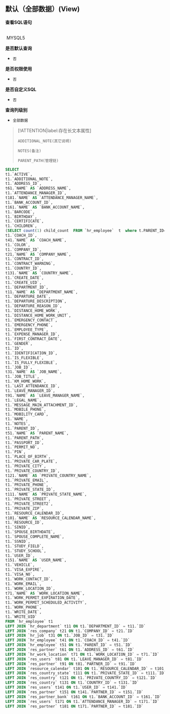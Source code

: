 ## 默认（全部数据）(View) <!-- {docsify-ignore-all} -->



<p class="panel-title"><b>查看SQL语句</b></p>
<br>

<el-row>
&nbsp;<el-tag @click="MYSQL5 = true">MYSQL5</el-tag>
</el-row>

<br>
<p class="panel-title"><b>是否默认查询</b></p>

* `否`

<p class="panel-title"><b>是否权限使用</b></p>

* `否`

<p class="panel-title"><b>是否自定义SQL</b></p>

* `否`

<p class="panel-title"><b>查询列级别</b></p>

* `全部数据`

> [!ATTENTION|label:存在长文本属性]
>
> `ADDITIONAL_NOTE(其它说明)`
>
> `NOTES(备注)`
>
> `PARENT_PATH(管理链)`






<el-dialog v-model="MYSQL5" title="MYSQL5">

```sql
SELECT
t1.`ACTIVE`,
t1.`ADDITIONAL_NOTE`,
t1.`ADDRESS_ID`,
t61.`NAME` AS `ADDRESS_NAME`,
t1.`ATTENDANCE_MANAGER_ID`,
t181.`NAME` AS `ATTENDANCE_MANAGER_NAME`,
t1.`BANK_ACCOUNT_ID`,
t161.`NAME` AS `BANK_ACCOUNT_NAME`,
t1.`BARCODE`,
t1.`BIRTHDAY`,
t1.`CERTIFICATE`,
t1.`CHILDREN`,
(SELECT count(1) child_count  FROM `hr_employee`  t  where t.PARENT_ID= t1.`ID` ) AS `CHILD_COUNT`,
t1.`COACH_ID`,
t41.`NAME` AS `COACH_NAME`,
t1.`COLOR`,
t1.`COMPANY_ID`,
t21.`NAME` AS `COMPANY_NAME`,
t1.`CONTRACT_ID`,
t1.`CONTRACT_WARNING`,
t1.`COUNTRY_ID`,
t131.`NAME` AS `COUNTRY_NAME`,
t1.`CREATE_DATE`,
t1.`CREATE_UID`,
t1.`DEPARTMENT_ID`,
t11.`NAME` AS `DEPARTMENT_NAME`,
t1.`DEPARTURE_DATE`,
t1.`DEPARTURE_DESCRIPTION`,
t1.`DEPARTURE_REASON_ID`,
t1.`DISTANCE_HOME_WORK`,
t1.`DISTANCE_HOME_WORK_UNIT`,
t1.`EMERGENCY_CONTACT`,
t1.`EMERGENCY_PHONE`,
t1.`EMPLOYEE_TYPE`,
t1.`EXPENSE_MANAGER_ID`,
t1.`FIRST_CONTRACT_DATE`,
t1.`GENDER`,
t1.`ID`,
t1.`IDENTIFICATION_ID`,
t1.`IS_FLEXIBLE`,
t1.`IS_FULLY_FLEXIBLE`,
t1.`JOB_ID`,
t31.`NAME` AS `JOB_NAME`,
t1.`JOB_TITLE`,
t1.`KM_HOME_WORK`,
t1.`LAST_ATTENDANCE_ID`,
t1.`LEAVE_MANAGER_ID`,
t91.`NAME` AS `LEAVE_MANAGER_NAME`,
t1.`LEGAL_NAME`,
t1.`MESSAGE_MAIN_ATTACHMENT_ID`,
t1.`MOBILE_PHONE`,
t1.`MOBILITY_CARD`,
t1.`NAME`,
t1.`NOTES`,
t1.`PARENT_ID`,
t51.`NAME` AS `PARENT_NAME`,
t1.`PARENT_PATH`,
t1.`PASSPORT_ID`,
t1.`PERMIT_NO`,
t1.`PIN`,
t1.`PLACE_OF_BIRTH`,
t1.`PRIVATE_CAR_PLATE`,
t1.`PRIVATE_CITY`,
t1.`PRIVATE_COUNTRY_ID`,
t121.`NAME` AS `PRIVATE_COUNTRY_NAME`,
t1.`PRIVATE_EMAIL`,
t1.`PRIVATE_PHONE`,
t1.`PRIVATE_STATE_ID`,
t111.`NAME` AS `PRIVATE_STATE_NAME`,
t1.`PRIVATE_STREET`,
t1.`PRIVATE_STREET2`,
t1.`PRIVATE_ZIP`,
t1.`RESOURCE_CALENDAR_ID`,
t101.`NAME` AS `RESOURCE_CALENDAR_NAME`,
t1.`RESOURCE_ID`,
t1.`SINID`,
t1.`SPOUSE_BIRTHDATE`,
t1.`SPOUSE_COMPLETE_NAME`,
t1.`SSNID`,
t1.`STUDY_FIELD`,
t1.`STUDY_SCHOOL`,
t1.`USER_ID`,
t151.`NAME` AS `USER_NAME`,
t1.`VEHICLE`,
t1.`VISA_EXPIRE`,
t1.`VISA_NO`,
t1.`WORK_CONTACT_ID`,
t1.`WORK_EMAIL`,
t1.`WORK_LOCATION_ID`,
t71.`NAME` AS `WORK_LOCATION_NAME`,
t1.`WORK_PERMIT_EXPIRATION_DATE`,
t1.`WORK_PERMIT_SCHEDULED_ACTIVITY`,
t1.`WORK_PHONE`,
t1.`WRITE_DATE`,
t1.`WRITE_UID`
FROM `hr_employee` t1 
LEFT JOIN `hr_department` t11 ON t1.`DEPARTMENT_ID` = t11.`ID` 
LEFT JOIN `res_company` t21 ON t1.`COMPANY_ID` = t21.`ID` 
LEFT JOIN `hr_job` t31 ON t1.`JOB_ID` = t31.`ID` 
LEFT JOIN `hr_employee` t41 ON t1.`COACH_ID` = t41.`ID` 
LEFT JOIN `hr_employee` t51 ON t1.`PARENT_ID` = t51.`ID` 
LEFT JOIN `res_partner` t61 ON t1.`ADDRESS_ID` = t61.`ID` 
LEFT JOIN `hr_work_location` t71 ON t1.`WORK_LOCATION_ID` = t71.`ID` 
LEFT JOIN `res_users` t81 ON t1.`LEAVE_MANAGER_ID` = t81.`ID` 
LEFT JOIN `res_partner` t91 ON t81.`PARTNER_ID` = t91.`ID` 
LEFT JOIN `resource_calendar` t101 ON t1.`RESOURCE_CALENDAR_ID` = t101.`ID` 
LEFT JOIN `res_country_state` t111 ON t1.`PRIVATE_STATE_ID` = t111.`ID` 
LEFT JOIN `res_country` t121 ON t1.`PRIVATE_COUNTRY_ID` = t121.`ID` 
LEFT JOIN `res_country` t131 ON t1.`COUNTRY_ID` = t131.`ID` 
LEFT JOIN `res_users` t141 ON t1.`USER_ID` = t141.`ID` 
LEFT JOIN `res_partner` t151 ON t141.`PARTNER_ID` = t151.`ID` 
LEFT JOIN `res_partner_bank` t161 ON t1.`BANK_ACCOUNT_ID` = t161.`ID` 
LEFT JOIN `res_users` t171 ON t1.`ATTENDANCE_MANAGER_ID` = t171.`ID` 
LEFT JOIN `res_partner` t181 ON t171.`PARTNER_ID` = t181.`ID` 


```

</el-dialog>

<script>
 const { createApp } = Vue
  createApp({
    data() {
      return {
                MYSQL5 : false
        
      }
    },
    methods: {
    }
  }).use(ElementPlus).mount('#app')
</script>